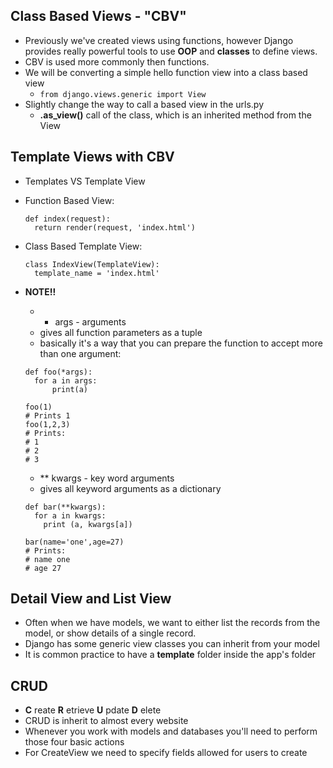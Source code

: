 ## Class Based Views - "CBV"
- Previously we've created views using functions, however Django provides really powerful tools to use **OOP** and **classes** to define views.
- CBV is used more commonly then functions.
- We will be converting a simple hello function view into a class based view
  * ```from django.views.generic import View```
- Slightly change the way to call a based view in the urls.py
  * **.as_view()** call of the class, which is an inherited method from the View

## Template Views with CBV
- Templates VS Template View
- Function Based View:  
  ```
  def index(request):
    return render(request, 'index.html')
  ```
- Class Based Template View:  
  ```
  class IndexView(TemplateView):
    template_name = 'index.html'
  ```

- **NOTE!!**
  *  * args - arguments  
  * gives all function parameters as a tuple
  * basically it's a way that you can prepare the function to accept more than one argument:  
  ```
  def foo(*args):
    for a in args:
        print(a)

  foo(1)
  # Prints 1
  foo(1,2,3)
  # Prints:
  # 1
  # 2
  # 3
  ```
  * ** kwargs - key word arguments
  * gives all keyword arguments as a dictionary  
  ```
  def bar(**kwargs):
    for a in kwargs:
      print (a, kwargs[a])

  bar(name='one',age=27)
  # Prints:
  # name one
  # age 27
  ```

## Detail View and List View
- Often when we have models, we want to either list the records from the model, or show details of a single record.
- Django has some generic view classes you can inherit from your model
- It is common practice to have a **template** folder inside the app's folder

## CRUD
- **C** reate **R** etrieve **U** pdate **D** elete
- CRUD is inherit to almost every website
- Whenever you work with models and databases you'll need to perform those four basic actions
- For CreateView we need to specify fields allowed for users to create
